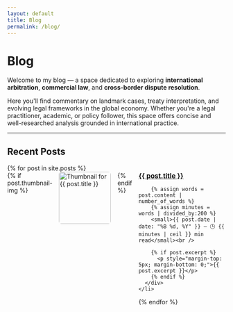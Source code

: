 ```yaml
---
layout: default
title: Blog
permalink: /blog/
---
```


# Blog

Welcome to my blog — a space dedicated to exploring **international arbitration**, **commercial law**, and **cross-border dispute resolution**.

Here you'll find commentary on landmark cases, treaty interpretation, and evolving legal frameworks in the global economy. Whether you're a legal practitioner, academic, or policy follower, this space offers concise and well-researched analysis grounded in international practice.

---

## Recent Posts

<ul style="list-style: none; padding-left: 0;">
  {% for post in site.posts %}
    <li style="display: flex; gap: 15px; align-items: flex-start; margin-bottom: 2em;">
      {% if post.thumbnail-img %}
        <img src="{{ post.thumbnail-img }}" alt="Thumbnail for {{ post.title }}" style="width: 120px; height: auto; border-radius: 6px;" />
      {% endif %}
      <div>
        <a href="{{ post.url }}"><strong style="font-size: 1.1em;">{{ post.title }}</strong></a><br />

        {% assign words = post.content | number_of_words %}
        {% assign minutes = words | divided_by:200 %}
        <small>{{ post.date | date: "%B %d, %Y" }} — 🕒 {{ minutes | ceil }} min read</small><br />

        {% if post.excerpt %}
          <p style="margin-top: 5px; margin-bottom: 0;">{{ post.excerpt }}</p>
        {% endif %}
      </div>
    </li>
  {% endfor %}
</ul>
